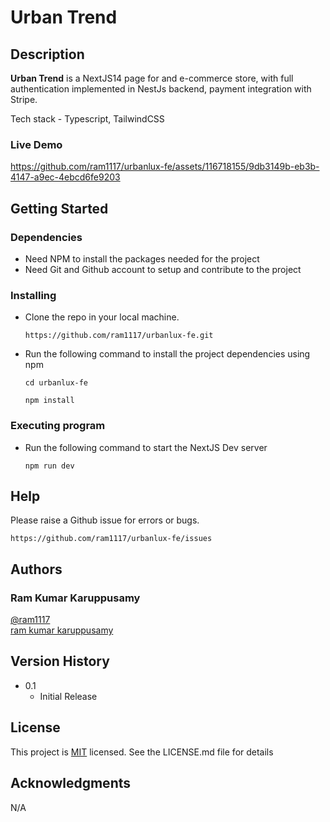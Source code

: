 # Urban Trend

## Description

**Urban Trend** is a NextJS14 page for and e-commerce store, with full authentication implemented in NestJs backend, payment integration with Stripe.

Tech stack - Typescript, TailwindCSS

### Live Demo

https://github.com/ram1117/urbanlux-fe/assets/116718155/9db3149b-eb3b-4147-a9ec-4ebcd6fe9203

## Getting Started

### Dependencies

- Need NPM to install the packages needed for the project
- Need Git and Github account to setup and contribute to the project

### Installing

- Clone the repo in your local machine.

  ```
  https://github.com/ram1117/urbanlux-fe.git
  ```

- Run the following command to install the project dependencies using npm
  ```
  cd urbanlux-fe
  ```
  ```
  npm install
  ```

### Executing program

- Run the following command to start the NextJS Dev server

  ```
  npm run dev
  ```

## Help

Please raise a Github issue for errors or bugs.

```
https://github.com/ram1117/urbanlux-fe/issues
```

## Authors

### Ram Kumar Karuppusamy

[@ram1117](https://github.com/ram1117) <br />
[ram kumar karuppusamy](https://www.linkedin.com/in/ram-kumar-karuppusamy/)

## Version History

- 0.1
  - Initial Release

## License

This project is [MIT](./LICENSE) licensed. See the LICENSE.md file for details

## Acknowledgments

N/A
